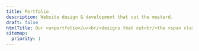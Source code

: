```yaml
---
title: Portfolio
description: Website design & development that cut the mustard.
draft: false
htmlTitle: Our <u>portfolio</u><br/>designs that cut<br/>the <span class="type-serif">mustard*</span>
sitemap:
  priority: 1
---
```

